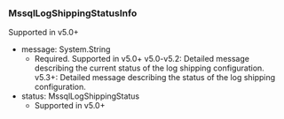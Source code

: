 ### MssqlLogShippingStatusInfo
Supported in v5.0+

- message: System.String
  - Required. Supported in v5.0+
  v5.0-v5.2: Detailed message describing the current status of the log shipping configuration.
  v5.3+: Detailed message describing the status of the log shipping configuration.
- status: MssqlLogShippingStatus
  - Supported in v5.0+
